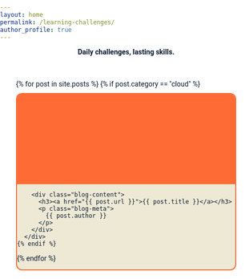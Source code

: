 ```yaml
---
layout: home
permalink: /learning-challenges/
author_profile: true
---
```


<p style="color:#0A192F; text-align:center; margin-bottom:1rem;">
  <strong>Daily challenges, lasting skills.</strong>
</p>

<div class="blog-grid">
  {% for post in site.posts %}
    {% if post.category == "cloud" %}
      <div class="blog-card">
        <div class="blog-image" style="
          background-image: url('{{ post.featured-image | default: '/assets/images/default-blog.jpg' }}');
          background-size: cover;
          background-position: center;
          width: 100%;
          height: 180px;
        "></div>

        <div class="blog-content">
          <h3><a href="{{ post.url }}">{{ post.title }}</a></h3>
          <p class="blog-meta">
            {{ post.author }}
          </p>
        </div>
      </div>
    {% endif %}
  {% endfor %}
</div>

<style>
@import url('https://fonts.googleapis.com/css2?family=Rubik:wght@500;700&family=Roboto:wght@400;500&display=swap');

html, body {
  background-color: #FFFFFF !important;  /* white page background */
  color: #0A192F !important;            /* dark text */
  font-family: 'Roboto', sans-serif !important;
  margin: 0 !important;
  padding: 0 !important;
  box-sizing: border-box !important;
}

.blog-grid {
  display: grid;
  grid-template-columns: repeat(auto-fit, minmax(280px, 1fr));
  gap: 10px; /* closer cards */
  padding: 2rem;
}

.blog-card {
  background-color: #EDE9D5;  /* beige inner card */
  border: 2px solid #FF6B35; /* orange accent */
  border-radius: 12px;
  overflow: hidden;
  transition: transform 0.3s ease, box-shadow 0.3s ease;
}

.blog-card:hover {
  transform: translateY(-3px);
  box-shadow: 0 6px 20px rgba(255,107,53,0.3); /* subtle orange glow */
}

.blog-image {
  width: 100%;
  height: 180px;
  background-color: #FF6B35; /* fallback orange */
  background-size: cover;
  background-position: center;
}

.blog-content {
  padding: 1rem;
}

.blog-card h3 {
  font-family: 'Rubik', sans-serif;
  font-size: 1.25rem;
  margin: 0 0 0.5rem;
  color: #FF6B35; /* orange title */
}

.blog-card h3 a {
  color: inherit;
  text-decoration: none;
}

.blog-card h3 a:hover {
  text-decoration: underline;
}

.blog-meta {
  font-size: 0.9rem;
  color: #0A192F; /* dark text */
}

@media (max-width: 700px) {
  .blog-grid {
    grid-template-columns: 1fr;
    padding: 1rem;
  }

  .blog-card h3 {
    font-size: 1.1rem;
  }

  .blog-image {
    height: 140px;
  }
}
</style>
